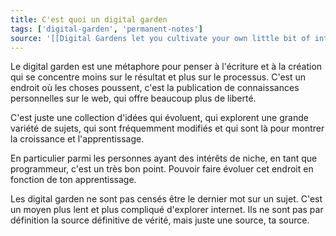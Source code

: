 ```yaml
---
title: C'est quoi un digital garden 
tags: ['digital-garden', 'permanent-notes']
source: '[[Digital Gardens let you cultivate your own little bit of internet]]'
---
```


Le digital garden est une métaphore pour penser à l'écriture et à la création qui se concentre moins sur le résultat et plus sur le processus.
C'est un endroit où les choses poussent, c'est la publication de connaissances personnelles sur le web, qui offre beaucoup plus de liberté.
 
C'est juste une collection d'idées qui évoluent, qui explorent une grande variété de sujets, qui sont fréquemment modifiés et qui sont là pour montrer la croissance et l'apprentissage. 
 
En particulier parmi les personnes ayant des intérêts de niche, en tant que programmeur, c'est un très bon point. Pouvoir faire évoluer cet endroit en fonction de ton apprentissage.
 
Les digital garden ne sont pas censés être le dernier mot sur un sujet. C'est un moyen plus lent et plus compliqué d'explorer internet. Ils ne sont pas par définition la source définitive de vérité, mais juste une source, ta source. 


